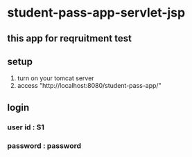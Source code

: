 # student-pass-app-servlet-jsp
## this app for reqruitment test

## setup
1. turn on your tomcat server
2. access "http://localhost:8080/student-pass-app/"

## login
### user id  : S1
### password : password
